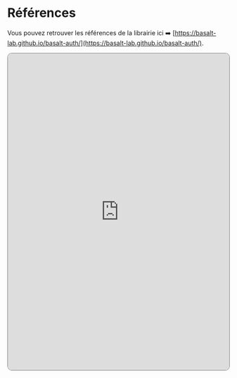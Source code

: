 # **Références**

Vous pouvez retrouver les références de la librairie ici ➡️ [https://basalt-lab.github.io/basalt-auth/](https://basalt-lab.github.io/basalt-auth/).

<iframe src="https://basalt-lab.github.io/basalt-auth/" style="width: 100%; height: 720px; border-radius: 10px; border: 1px solid gray;"></iframe>

<script data-name="BMC-Widget"
    data-cfasync="false"
    src="https://cdnjs.buymeacoffee.com/1.0.0/widget.prod.min.js"
    data-id="necrelox"
    data-description="Support me on Buy me a coffee!"
    data-message="Merci de votre visite!"
    data-color="#5F7FFF"
    data-position="Right"
    data-x_margin="18"
    data-y_margin="22" />
